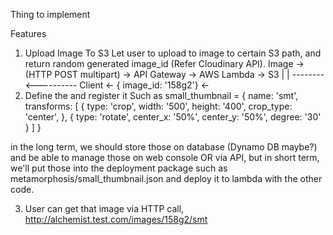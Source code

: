 Thing to implement

Features

1) Upload Image To S3
  Let user to upload to image to certain S3 path, and return random generated image_id (Refer Cloudinary API).
  Image -> (HTTP POST multipart) -> API Gateway -> AWS Lambda -> S3
    |                                                    |
    --------<---------- Client <- { image_id: '158g2'} <-
2) Define the <Metamorphosis> and register it
  Such as
  small_thumbnail = {
    name: 'smt',
    transforms: [
      {
        type: 'crop',
        width: '500',
        height: '400',
        crop_type: 'center',
      },
      {
        type: 'rotate',
        center_x: '50%',
        center_y: '50%',
        degree: '30'
      }
    ]
  }

  in the long term, we should store those on database (Dynamo DB maybe?)
  and be able to manage those on web console OR via API,
  but in short term, we'll put those into the deployment package such as metamorphosis/small_thumbnail.json
  and deploy it to lambda with the other code.

3) User can get that image via HTTP call,
  http://alchemist.test.com/images/158g2/smt
